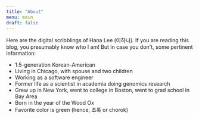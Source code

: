 ```yaml
---
title: "About"
menu: main
draft: false
---
```


Here are the digital scribblings of Hana Lee (이하나). If you are reading this blog, you presumably know who I am! But in case you don't, some pertinent information:
* 1.5-generation Korean-American
* Living in Chicago, with spouse and two children
* Working as a software engineer
* Former life as a scientist in academia doing genomics research
* Grew up in New York, went to college in Boston, went to grad school in Bay Area
* Born in the year of the Wood Ox
* Favorite color is green (hence, 초록 or chorok)
